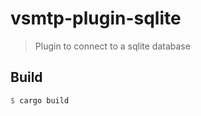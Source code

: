 # vsmtp-plugin-sqlite

> Plugin to connect to a sqlite database

## Build

```rust
$ cargo build
```